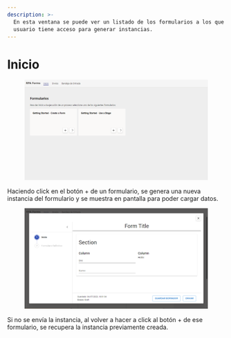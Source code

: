 ```yaml
---
description: >-
  En esta ventana se puede ver un listado de los formularios a los que un
  usuario tiene acceso para generar instancias.
---
```


# Inicio

<figure><img src="../../.gitbook/assets/image (3).png" alt=""><figcaption></figcaption></figure>

Haciendo click en el botón + de un formulario, se genera una nueva instancia del formulario y se muestra en pantalla para poder cargar datos.

<figure><img src="../../.gitbook/assets/image (1).png" alt=""><figcaption></figcaption></figure>

Si no se envía la instancia, al volver a hacer a click al botón + de ese formulario, se recupera la instancia previamente creada.
